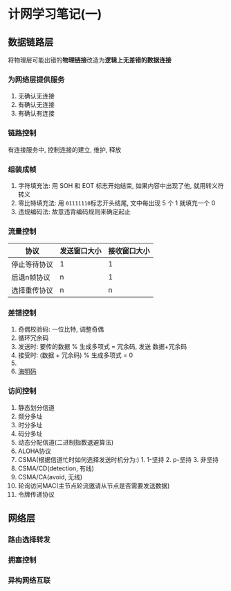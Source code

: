 
# 计网学习笔记(一)

## 数据链路层

将物理层可能出错的**物理链接**改造为**逻辑上无差错的数据连接**

### 为网络层提供服务

1. 无确认无连接
2. 有确认无连接
3. 有确认有连接

### 链路控制

有连接服务中, 控制连接的建立, 维护, 释放

### 组装成帧

1. 字符填充法: 用 SOH 和 EOT 标志开始结束, 如果内容中出现了他, 就用转义符转义
2. 零比特填充法: 用 `01111110`标志开头结尾, 文中每出现 5 个 1 就填充一个 0
3. 违规编码法: 故意违背编码规则来确定起止

### 流量控制

| 协议         | 发送窗口大小 | 接收窗口大小 |
| ------------ | ------------ | ------------ |
| 停止等待协议 | 1            | 1            |
| 后退n帧协议  | n            | 1            |
| 选择重传协议 | n            | n            |

### 差错控制

1. 奇偶校验码: 一位比特, 调整奇偶
2. 循环冗余码
3. 发送时: 要传的数据 % 生成多项式 = 冗余码, 发送 数据+冗余码
4. 接受时: (数据 + 冗余码) % 生成多项式 = 0
5. 
6. [海明码](https://www.cnblogs.com/godoforange/p/12003676.html)

### 访问控制

1. 静态划分信道
  1. 频分多址
  2. 时分多址
  3. 码分多址
2. 动态分配信道(二进制指数退避算法)
  1. ALOHA协议
  2. CSMA(根据信道忙时如何选择发送时机分为:)
    1. 1-坚持
    2. p-坚持
    3. 非坚持
  3. CSMA/CD(detection, 有线)
  4. CSMA/CA(avoid, 无线)
3. 轮询访问MAC(主节点轮流邀请从节点是否需要发送数据)
  1. 令牌传递协议

## 网络层

### 路由选择转发

### 拥塞控制

### 异构网络互联

  